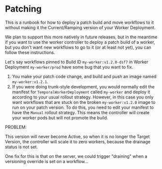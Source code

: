 # Patching

This is a runbook for how to deploy a patch build and move workflows to it without making it the Current/Ramping version
of your Worker Deployment.

We plan to support this more natively in future releases, but in the meantime if you want to use the worker controller
to deploy a patch build of a worker, but you don't want new workflows to go to it (or at least not yet), you can follow
these instructions.

Let's say workflows pinned to Build ID `my-worker:v1.2.0-dsf7` in Worker Deployment `my-worker/prod` have some bug that 
you want to fix.
1. You make your patch code change, and build and push an image named `my-worker:v1.2.1`.
2. If you were doing trunk-style development, you would normally edit the manifest for `TemporalWorkerDeployment` called
   `my-worker` and deploy it according to your usual rollout strategy. However, in this case you only want workflows that
   are stuck on the broken `my-worker:v1.2.0` image to run on your patch version. To do this, you need to edit your manifest
   to have the `Manual` rollout strategy. This means the controller will create your worker pods but will not promote the
   build.


PROBLEM:

This version will never become Active, so when it is no longer the Target Version, the controller will scale it to zero
workers, because the drainage status is not set.

One fix for this is that on the server, we could trigger "draining" when a versioning override is set on a workflow...